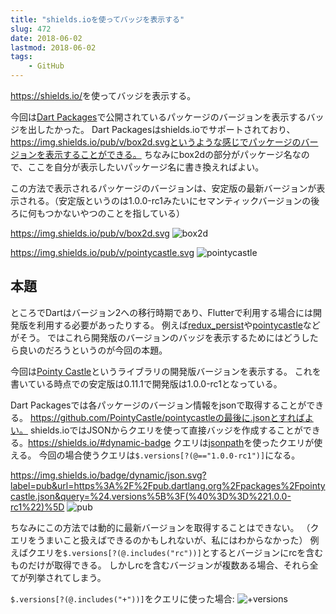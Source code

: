 ```yaml
---
title: "shields.ioを使ってバッジを表示する"
slug: 472
date: 2018-06-02
lastmod: 2018-06-02
tags:
    - GitHub
---
```


<a href="https://shields.io/">https://shields.io/</a>を使ってバッジを表示する。

今回は<a href="https://pub.dartlang.org/">Dart Packages</a>で公開されているパッケージのバージョンを表示するバッジを出したかった。
Dart Packagesはshields.ioでサポートされており、https://img.shields.io/pub/v/box2d.svgというような感じでパッケージのバージョンを表示することができる。
ちなみにbox2dの部分がパッケージ名なので、ここを自分が表示したいパッケージ名に書き換えればよい。

この方法で表示されるパッケージのバージョンは、安定版の最新バージョンが表示される。（安定版というのは1.0.0-rc1みたいにセマンティックバージョンの後ろに何もつかないやつのことを指している）

https://img.shields.io/pub/v/box2d.svg <img src="https://img.shields.io/pub/v/box2d.svg" alt="box2d" />

https://img.shields.io/pub/v/pointycastle.svg <img src="https://img.shields.io/pub/v/pointycastle.svg" alt="pointycastle" />


## 本題


ところでDartはバージョン2への移行時期であり、Flutterで利用する場合には開発版を利用する必要があったりする。
例えば<a href="https://pub.dartlang.org/packages/redux_persist">redux_persist</a>や<a href="https://pub.dartlang.org/packages/pointycastle">pointycastle</a>などがそう。
ではこれら開発版のバージョンのバッジを表示するためにはどうしたら良いのだろうというのが今回の本題。

今回は<a href="https://github.com/PointyCastle/pointycastle">Pointy Castle</a>というライブラリの開発版バージョンを表示する。
これを書いている時点での安定版は0.11.1で開発版は1.0.0-rc1となっている。

Dart Packagesでは各パッケージのバージョン情報をjsonで取得することができる。
https://github.com/PointyCastle/pointycastleの最後に.jsonとすればよい。
shields.ioではJSONからクエリを使って直接バッジを作成することができる。<a href="https://shields.io/#dynamic-badge">https://shields.io/#dynamic-badge</a>
クエリは<a href="https://github.com/dchester/jsonpath">jsonpath</a>を使ったクエリが使える。
今回の場合使うクエリは`$.versions[?(@=="1.0.0-rc1")]`になる。

https://img.shields.io/badge/dynamic/json.svg?label=pub&url=https%3A%2F%2Fpub.dartlang.org%2Fpackages%2Fpointycastle.json&query=%24.versions%5B%3F(%40%3D%3D%221.0.0-rc1%22)%5D <img src="https://img.shields.io/badge/dynamic/json.svg?label=pub&url=https%3A%2F%2Fpub.dartlang.org%2Fpackages%2Fpointycastle.json&query=%24.versions%5B%3F%28%40%3D%3D%221.0.0-rc1%22%29%5D" alt="pub" />

ちなみにこの方法では動的に最新バージョンを取得することはできない。
（クエリをうまいこと扱えばできるのかもしれないが、私にはわからなかった）
例えばクエリを`$.versions[?(@.includes("rc"))]`とするとバージョンにrcを含むものだけが取得できる。
しかしrcを含むバージョンが複数ある場合、それら全てが列挙されてしまう。

`$.versions[?(@.includes("+"))]`をクエリに使った場合: <img src="https://img.shields.io/badge/dynamic/json.svg?label=pub&url=https%3A%2F%2Fpub.dartlang.org%2Fpackages%2Fpointycastle.json&query=%24.versions%5B%3F%28%40.includes%28%22%2B%22%29%29%5D" alt="+versions" />


  